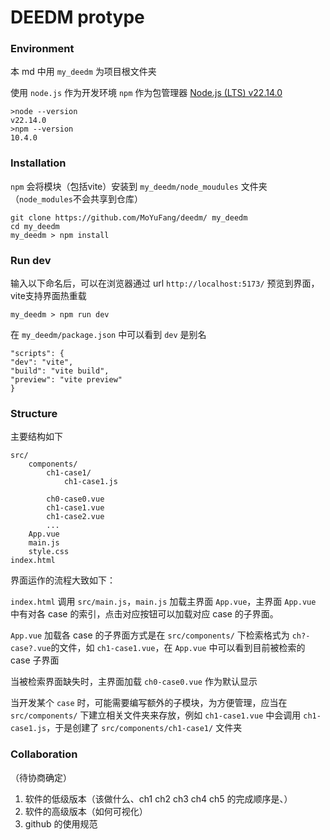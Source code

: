 # DEEDM protype

### Environment

本 md 中用 `my_deedm` 为项目根文件夹

使用 `node.js` 作为开发环境 `npm` 作为包管理器
[Node.js (LTS) v22.14.0](https://nodejs.org/en/download)

```
>node --version
v22.14.0
>npm --version
10.4.0
```


### Installation

`npm` 会将模块（包括vite）安装到 `my_deedm/node_moudules` 文件夹（`node_modules`不会共享到仓库）

```
git clone https://github.com/MoYuFang/deedm/ my_deedm
cd my_deedm
my_deedm > npm install

```

### Run dev

输入以下命名后，可以在浏览器通过 url `http://localhost:5173/` 预览到界面，vite支持界面热重载
```
my_deedm > npm run dev
```

在 `my_deedm/package.json` 中可以看到 `dev` 是别名
```
"scripts": {
"dev": "vite",
"build": "vite build",
"preview": "vite preview"
}
```

### Structure

主要结构如下
```
src/
    components/
        ch1-case1/
            ch1-case1.js

        ch0-case0.vue
        ch1-case1.vue
        ch1-case2.vue
        ...
    App.vue
    main.js
    style.css
index.html
```

界面运作的流程大致如下：

`index.html` 调用 `src/main.js`，`main.js` 加载主界面 `App.vue`，主界面 `App.vue` 中有对各 case 的索引，点击对应按钮可以加载对应 case 的子界面。

`App.vue` 加载各 case 的子界面方式是在 `src/components/` 下检索格式为 `ch?-case?.vue`的文件，如 `ch1-case1.vue`，在 `App.vue` 中可以看到目前被检索的 case 子界面

当被检索界面缺失时，主界面加载 `ch0-case0.vue` 作为默认显示

当开发某个 `case` 时，可能需要编写额外的子模块，为方便管理，应当在 `src/components/` 下建立相关文件夹来存放，例如 `ch1-case1.vue` 中会调用 `ch1-case1.js`，于是创建了 `src/components/ch1-case1/` 文件夹

### Collaboration

（待协商确定）
1. 软件的低级版本（该做什么、ch1 ch2 ch3 ch4 ch5 的完成顺序是、）
2. 软件的高级版本（如何可视化）
3. github 的使用规范

